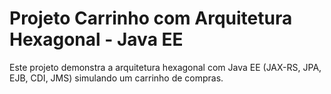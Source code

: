 # Projeto Carrinho com Arquitetura Hexagonal - Java EE

Este projeto demonstra a arquitetura hexagonal com Java EE (JAX-RS, JPA, EJB, CDI, JMS) simulando um carrinho de compras.